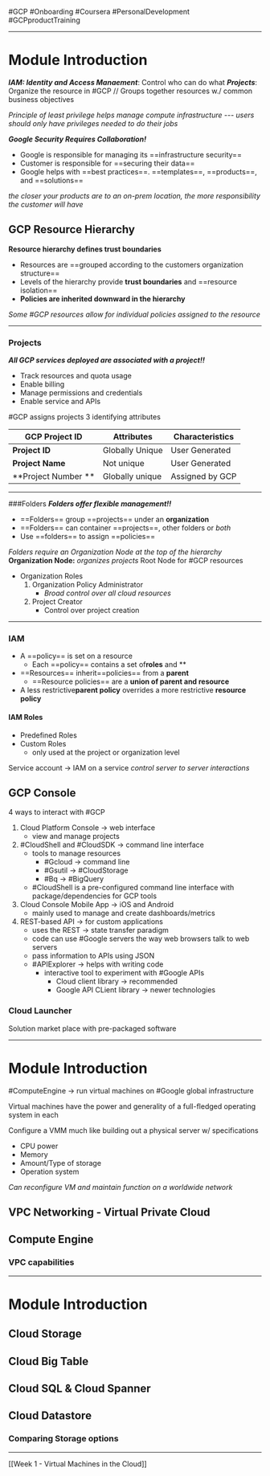 #GCP #Onboarding #Coursera #PersonalDevelopment #GCPproductTraining 

---
# Module Introduction
***IAM: Identity and Access Manaement***: Control who can do what
***Projects***: Organize the resource in #GCP // Groups together resources w./ common business objectives

*Principle of least privilege helps manage compute infrastructure --- users should only have privileges needed to do their jobs*

***Google Security Requires Collaboration!***
* Google is responsible for managing its ==infrastructure security==
* Customer is responsible for ==securing their data==
* Google helps with ==best practices==. ==templates==, ==products==, and ==solutions==

*the closer your products are to an on-prem location, the more responsibility the customer will have*
## GCP Resource Hierarchy
**Resource hierarchy defines trust boundaries**
* Resources are ==grouped according to the customers organization structure==
* Levels of the hierarchy provide **trust boundaries** and ==resource isolation==
* **Policies are inherited downward in the hierarchy**

*Some #GCP resources allow for individual policies assigned to the resource*

---
### Projects
***All GCP services deployed are associated with a project!!***
- Track resources and quota usage 
- Enable billing
- Manage permissions and credentials
- Enable service and APIs

#GCP assigns projects 3 identifying attributes

GCP Project ID | Attributes | Characteristics
---------- | ---------------- | -------------- |
**Project ID** | Globally Unique | User Generated | Immutable 
**Project Name** | Not unique | User Generated | Mutable
**Project Number **| Globally unique | Assigned by GCP | Immutable

---
###Folders
***Folders offer flexible management!!***
* ==Folders== group ==projects== under an **organization**
* ==Folders== can container ==projects==, other folders or *both*
* Use ==folders== to assign ==policies==

*Folders require an Organization Node at the top of the hierarchy*
**Organization Node:** *organizes projects* Root Node for #GCP resources
- Organization Roles
	1. Organization Policy Administrator
		- *Broad control over all cloud resources*
	2. Project Creator
		- Control over project creation

---
### IAM
* A ==policy== is set on a resource
	* Each ==policy== contains a set of**roles** and **
* ==Resources== inherit==policies== from a **parent**
	* ==Resource policies== are a **union of parent and resource**
* A less restrictive**parent policy** overrides a more restrictive **resource policy**

#### IAM Roles
- Predefined Roles
- Custom Roles
	- only used at the project or organization level

Service account -> IAM on a service *control server to server interactions*

## GCP Console
4 ways to interact with #GCP 
1. Cloud Platform Console -> web interface
	- view and manage projects
2. #CloudShell and #CloudSDK -> command line interface
	- tools to manage resources
		- #Gcloud -> command line
		- #Gsutil -> #CloudStorage 
		- #Bq -> #BigQuery 
	- #CloudShell is a pre-configured command line interface with package/dependencies for GCP tools
3. Cloud Console Mobile App -> iOS and Android
	- mainly used to manage and create dashboards/metrics
4. REST-based API -> for custom applications
	- uses the REST -> state transfer paradigm
	- code can use #Google servers the way web browsers talk to web servers
	- pass information to APIs using JSON
	- #APIExplorer -> helps with writing code
		- interactive tool to experiment with #Google APIs
			- Cloud client library -> recommended
			- Google API CLient library -> newer technologies

### Cloud Launcher
Solution market place with pre-packaged software

---
# Module Introduction
#ComputeEngine -> run virtual machines on #Google global infrastructure

Virtual machines have the power and generality of a full-fledged operating system in each

Configure a VMM much like building out a physical server w/ specifications
- CPU power
- Memory
- Amount/Type of storage
- Operation system

*Can reconfigure VM and maintain function on a worldwide network*
## VPC Networking - Virtual Private Cloud
## Compute Engine
### VPC capabilities

---
# Module Introduction
## Cloud Storage
## Cloud Big Table
## Cloud SQL & Cloud Spanner
## Cloud Datastore
### Comparing Storage options

---
[[Week 1 - Virtual Machines in the Cloud]]